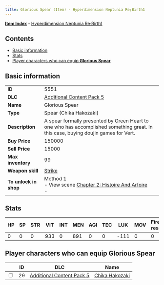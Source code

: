 ```yaml
---
title: Glorious Spear (Item) - Hyperdimension Neptunia Re;Birth1
---
```


[**Item Index**](/neptunia/rb1/item/index.html) - [Hyperdimension Neptunia Re;Birth1](/neptunia/rb1)

## Contents

- [Basic information](#basic-information)
- [Stats](#stats)
- [Player characters who can equip **Glorious Spear**](#player-characters-who-can-equip-glorious-spear)
## Basic information

|   |   |
| -- | -- |
| **ID** | 5551 |
| **DLC** | [Additional Content Pack 5](/neptunia/rb1/dlc/14-pack5.html) |
| **Name** | Glorious Spear |
| **Type** | Spear (Chika Hakozaki) |
| **Description** | A spear formally presented by Green Heart to one who has accomplished something great. In this case, buying doujin games for Vert. |
| **Buy Price** | 150000 |
| **Sell Price** | 15000 |
| **Max inventory** | 99 |
| **Weapon skill** | [Strike](/neptunia/rb1/skill/14-3603-strike.html) |
| **To unlock in shop** | Method 1<br />- View scene [Chapter 2: Histoire And Arfoire](/neptunia/rb1/scene/1-201-chapter-2-histoire-and-arfoire.html)<br />-  |


## Stats

| HP | SP | STR | VIT | INT | MEN | AGI | TEC | LUK | MOV | Fire res. | Ice res. | Wind res. | Lightning res. |
| -- | -- | --- | --- | --- | --- | --- | --- | --- | --- | --------- | -------- | --------- | -------------- |
| 0 | 0 | 0 | 933 | 0 | 891 | 0 | 0 | -111 | 0 | 0 | 0 | 0 | 0 |


## Player characters who can equip **Glorious Spear**

|    | ID | DLC | Name |
| -- | -- | --- | ---- |
| <input type="checkbox" id="rb1-player-14-29" class="trackbox" /> | 29 | [Additional Content Pack 5](/neptunia/rb1/dlc/14-pack5.html) | [Chika Hakozaki](/neptunia/rb1/player/14-29-chika-hakozaki.html) |

